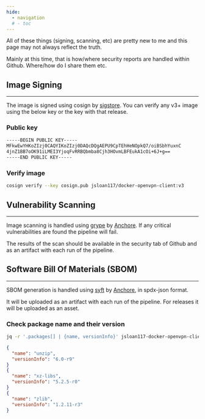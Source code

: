 ```yaml
---
hide:
  - navigation
  # - toc
---
```


All of these things (signing, scanning, etc) are pretty new to me and this page may not always reflect the truth.

Mainly at this time, that is how/where security reports are handled within Github. Where/how do I share them etc.

## Image Signing

---

The image is signed using cosign by [sigstore](https://www.sigstore.dev). You can verify any v3+ image using the below key or the key with that release.

### Public key

```bash
-----BEGIN PUBLIC KEY-----
MFkwEwYHKoZIzj0CAQYIKoZIzj0DAQcDQgAEPU9CpTEhHeNOpkQ7/oiBSbhYuxnC
4jnZ1BB7oOK91iLMEI3YjoqFvRRBQbmba8Cjh3HOvmLBFEukA1cOi+6J+g==
-----END PUBLIC KEY-----
```

### Verify image

```bash
cosign verify --key cosign.pub jsloan117/docker-openvpn-client:v3
```

## Vulnerability Scanning

---

Image scanning is handled using [grype](https://github.com/anchore/grype) by [Anchore](https://anchore.com/).
If any critical vulnerabilities are found the pipeline will fail.

The results of the scan should be available in the security tab of Github and as an artifact with each run of the pipeline.

## Software Bill Of Materials (SBOM)

---

SBOM generation is handled using [syft](https://github.com/anchore/syft) by [Anchore](https://anchore.com/), in spdx-json format.

It will be uploaded as an artifact with each run of the pipeline. For releases it will be uploaded as an asset.

### Check package name and their version

```bash
jq -r '.packages[] | {name, versionInfo}' jsloan117-docker-openvpn-client_v1.7.1.spdx.json
```

```json
{
  "name": "unzip",
  "versionInfo": "6.0-r9"
}
{
  "name": "xz-libs",
  "versionInfo": "5.2.5-r0"
}
{
  "name": "zlib",
  "versionInfo": "1.2.11-r3"
}
```

